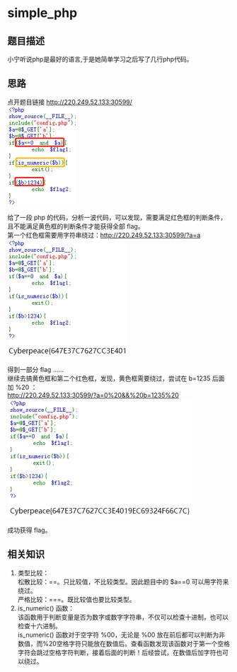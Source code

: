 # simple_php
## 题目描述
小宁听说php是最好的语言,于是她简单学习之后写了几行php代码。

## 思路
点开题目链接 http://220.249.52.133:30599/  
![avatar](./picture/simple_php_1.png)  

给了一段 php 的代码，分析一波代码，可以发现，需要满足红色框的判断条件，且不能满足黄色框的判断条件才能获得全部 flag。  
第一个红色框需要用字符串绕过：http://220.249.52.133:30599/?a=a  
![avatar](./picture/simple_php_2.png)  

得到一部分 flag ……  
继续去搞黄色框和第二个红色框，发现，黄色框需要绕过，尝试在 b=1235 后面加 %20 ：  
http://220.249.52.133:30599/?a=0%20&&%20b=1235%20  
![avatar](./picture/simple_php_3.png)  

成功获得 flag。  

## 相关知识
1. 类型比较：  
松散比较：==。只比较值，不比较类型。因此题目中的 $a==0 可以用字符来绕过。  
严格比较：===。既比较值也要比较类型。  
2. is_numeric() 函数：  
该函数用于判断变量是否为数字或数字字符串，不仅可以检查十进制，也可以检查十六进制。  
is_numeric() 函数对于空字符 %00，无论是 %00 放在前后都可以判断为非数值，而%20空格字符只能放在数值后。查看函数发现该函数对于第一个空格字符会跳过空格字符判断，接着后面的判断！后经尝试，在数值后加字符也可以绕过。
